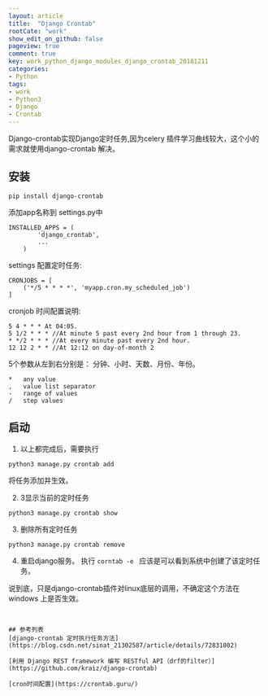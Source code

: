 ```yaml
---
layout: article
title:  "Django Crontab"
rootCate: "work"
show_edit_on_github: false
pageview: true
comment: true
key: work_python_django_modules_django_crontab_20181211
categories:
- Python
tags:
- work
- Python3
- Django
- Crontab
---
```


Django-crontab实现Django定时任务,因为celery 插件学习曲线较大，这个小的需求就使用django-crontab 解决。

<!---more--->


## 安装
```
pip install django-crontab
```

添加app名称到 settings.py中
```
INSTALLED_APPS = (
        'django_crontab',
        ...
    )
```

settings 配置定时任务:
```
CRONJOBS = [
    ('*/5 * * * *', 'myapp.cron.my_scheduled_job')
]
```

cronjob 时间配置说明:
```
5 4 * * * At 04:05.
5 1/2 * * * //At minute 5 past every 2nd hour from 1 through 23.
* */2 * * * //At every minute past every 2nd hour.
12 12 2 * * //At 12:12 on day-of-month 2
```

5个参数从左到右分别是： 分钟、小时、天数、月份、年份。
```
*	any value
,	value list separator
-	range of values
/	step values
```

## 启动

1. 以上都完成后，需要执行
```
python3 manage.py crontab add
```
将任务添加并生效。

2. 3显示当前的定时任务
```
python3 manage.py crontab show
```

3. 删除所有定时任务
```
python3 manage.py crontab remove
```

4. 重启django服务。 执行 `corntab -e `
应该是可以看到系统中创建了该定时任务。

说到底，只是django-crontab插件对linux底层的调用，不确定这个方法在windows 上是否生效。
```


## 参考列表
[django-crontab 定时执行任务方法](https://blog.csdn.net/sinat_21302587/article/details/72831002)

[利用 Django REST framework 编写 RESTful API（drf的filter）](https://github.com/kraiz/django-crontab)

[cron时间配置](https://crontab.guru/)
